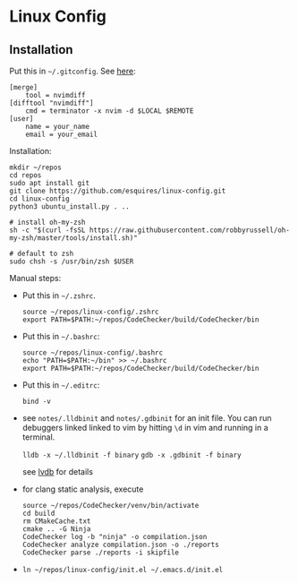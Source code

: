 Linux Config
===

Installation
---

Put this in `~/.gitconfig`. See [here](https://github.com/neovim/neovim/issues/2377):
    
    [merge]
        tool = nvimdiff
    [difftool "nvimdiff"] 
        cmd = terminator -x nvim -d $LOCAL $REMOTE
    [user]
        name = your_name
        email = your_email

Installation:

    mkdir ~/repos
    cd repos
    sudo apt install git
    git clone https://github.com/esquires/linux-config.git
    cd linux-config
    python3 ubuntu_install.py . ..

    # install oh-my-zsh
    sh -c "$(curl -fsSL https://raw.githubusercontent.com/robbyrussell/oh-my-zsh/master/tools/install.sh)"

    # default to zsh
    sudo chsh -s /usr/bin/zsh $USER

Manual steps:

* Put this in `~/.zshrc`.

    ```
    source ~/repos/linux-config/.zshrc
    export PATH=$PATH:~/repos/CodeChecker/build/CodeChecker/bin
    ```

* Put this in `~/.bashrc`:

    ```
    source ~/repos/linux-config/.bashrc
    echo "PATH=$PATH:~/bin" >> ~/.bashrc
    export PATH=$PATH:~/repos/CodeChecker/build/CodeChecker/bin
    ```

* Put this in `~/.editrc`:

    ```
    bind -v
    ```

* see ``notes/.lldbinit`` and ``notes/.gdbinit`` for an init file. You can run
  debuggers linked linked to vim by hitting ``\d`` in vim and running in a terminal.

  ```lldb -x ~/.lldbinit -f binary```
  ```gdb -x .gdbinit -f binary```

  see [lvdb](https://github.com/esquires/lvdb) for details

* for clang static analysis, execute

  ```
  source ~/repos/CodeChecker/venv/bin/activate
  cd build
  rm CMakeCache.txt
  cmake .. -G Ninja
  CodeChecker log -b "ninja" -o compilation.json
  CodeChecker analyze compilation.json -o ./reports
  CodeChecker parse ./reports -i skipfile
  ```
  
* `ln ~/repos/linux-config/init.el ~/.emacs.d/init.el`
